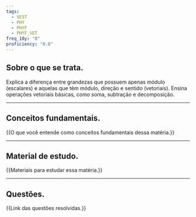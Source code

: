```yaml
---
tags:
  - VEST
  - PHY
  - PHYF
  - PHYF_VET
freq_10y: "0"
proficiency: "0.0"
---
```

## Sobre o que se trata.

Explica a diferença entre grandezas que possuem apenas módulo (escalares) e aquelas que têm módulo, direção e sentido (vetoriais). Ensina operações vetoriais básicas, como soma, subtração e decomposição.

--- 
## Conceitos fundamentais.

{{O que você entende como conceitos fundamentais dessa matéria.}}

---
## Material de estudo.

{{Materiais para estudar essa matéria.}}

--- 
## Questões.

{{Link das questões resolvidas.}}